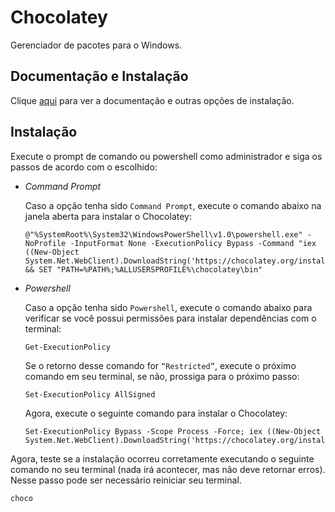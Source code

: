 # Chocolatey

Gerenciador de pacotes para o Windows.

## Documentação e Instalação

Clique [aqui](https://chocolatey.org/) para ver a documentação e outras opções de instalação.

## Instalação

Execute o prompt de comando ou powershell como administrador e siga os passos de acordo com o escolhido:

- _Command Prompt_

  Caso a opção tenha sido `Command Prompt`, execute o comando abaixo na janela aberta para instalar o Chocolatey:

  ```
  @"%SystemRoot%\System32\WindowsPowerShell\v1.0\powershell.exe" -NoProfile -InputFormat None -ExecutionPolicy Bypass -Command "iex ((New-Object System.Net.WebClient).DownloadString('https://chocolatey.org/install.ps1'))" && SET "PATH=%PATH%;%ALLUSERSPROFILE%\chocolatey\bin"
  ```

- _Powershell_

  Caso a opção tenha sido `Powershell`, execute o comando abaixo para verificar se você possui permissões para instalar dependências com o terminal:

  ```
  Get-ExecutionPolicy
  ```

  Se o retorno desse comando for `“Restricted”`, execute o próximo comando em seu terminal, se não, prossiga para o próximo passo:

  ```
  Set-ExecutionPolicy AllSigned
  ```

  Agora, execute o seguinte comando para instalar o Chocolatey:

  ```
  Set-ExecutionPolicy Bypass -Scope Process -Force; iex ((New-Object System.Net.WebClient).DownloadString('https://chocolatey.org/install.ps1'))
  ```

Agora, teste se a instalação ocorreu corretamente executando o seguinte comando no seu terminal (nada irá acontecer, mas não deve retornar erros). Nesse passo pode ser necessário reiniciar seu terminal.

```
choco
```
